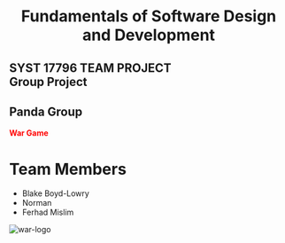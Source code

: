 <div style="text-align: center" >
<h1> Fundamentals of Software Design and Development<br></h1>
</div>
<h2> SYST 17796 TEAM PROJECT<br> Group Project</h2>
<h2>Panda Group</h2> 
<strong Style="color: red">War Game</strong>

# Team Members
<ul>
  <li>Blake Boyd-Lowry</li>
  <li>Norman</li>
  <li>Ferhad Mislim</li>
</ul>

![war-logo](https://user-images.githubusercontent.com/78104033/109760148-36e55780-7bbc-11eb-980a-04a871de747b.png)


